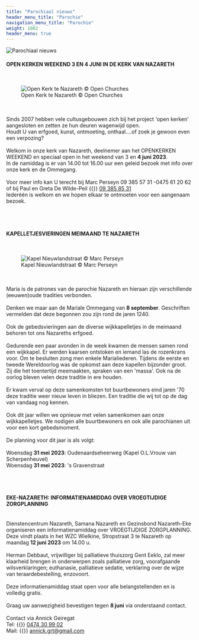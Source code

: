 ```yaml
---
title: "Parochiaal nieuws"
header_menu_title: "Parochie"
navigation_menu_title: "Parochie"
weight: 1002
header_menu: true
---
```


![Parochiaal nieuws](images/nieuws-uit-de-parochie.jpg)




#### OPEN KERKEN WEEKEND 3 EN 4 JUNI IN DE KERK VAN NAZARETH
<br>
<figure><img src="images/pb-ok.jpg" alt=" Open Kerk te Nazareth © Open Churches" style="max-height: 500px; max-width: 500px;" /><figcaption> Open Kerk te Nazareth © Open Churches</figcaption></figure><br>
<br>
Sinds 2007 hebben vele cultusgebouwen zich bij het project 'open kerken' aangesloten en zetten ze hun deuren wagenwijd open.<br>
Houdt U van erfgoed, kunst, ontmoeting, onthaal....of zoek je gewoon even een verpozing?<br>
<br>
Welkom in onze kerk van Nazareth, deelnemer aan het OPENKERKEN WEEKEND en speciaal open in het weekend van 3 en <b>4 juni 2023</b>.<br>
In de namiddag is er van 14.00 tot 16.00 uur een geleid bezoek met info over onze kerk en de Ommegang.<br>
<br>
Voor meer info kan U terecht bij Marc Perseyn 09 385 57 31 -0475 61 20 62 of bij Paul en Greta De Wilde-Peil {{<icon class="fa fa-phone">}}&nbsp;<a href="tel:093858531">09 385 85 31</a><br>
Iederéén is welkom en we hopen elkaar te ontmoeten voor een aangenaam bezoek.<br>
<br>
<br>
<br>





#### KAPELLETJESVIERINGEN MEIMAAND TE NAZARETH
<br>
<figure><img src="images/pb-knl.jpg" alt=" Kapel Nieuwlandstraat © Marc Perseyn" style="max-height: 500px; max-width: 500px;" /><figcaption> Kapel Nieuwlandstraat © Marc Perseyn</figcaption></figure><br>
<br>
Maria is de patrones van de parochie Nazareth en hieraan zijn verschillende (eeuwen)oude tradities verbonden.<br>
<br>
Denken we maar aan de Mariale Ommegang van <b>8 september</b>. Geschriften vermelden dat deze begonnen zou zijn rond de jaren 1240.<br>
<br>
Ook de gebedsvieringen aan de diverse wijkkapelletjes in de meimaand behoren tot ons Nazareths erfgoed.<br>
<br>
Gedurende een paar avonden in de week kwamen de mensen samen rond een wijkkapel. Er werden kaarsen ontstoken en iemand las de rozenkrans voor. Om te besluiten zong men enkele Marialiederen. Tijdens de eerste en tweede Wereldoorlog was de opkomst aan deze kapellen bijzonder groot. Zij die het toentertijd meemaakten, spraken van een 'massa'. Ook na de oorlog bleven velen deze traditie in ere houden.<br>
<br>
Er kwam verval op deze samenkomsten tot buurtbewoners eind jaren '70 deze traditie weer nieuw leven in bliezen. Een traditie die wij tot op de dag van vandaag nog kennen.<br>
<br>
Ook dit jaar willen we opnieuw met velen samenkomen aan onze wijkkapelletjes. We nodigen alle buurtbewoners en ook alle parochianen uit voor een kort gebedsmoment.<br>
<br>
De planning voor dit jaar is als volgt:<br>
<br>
Woensdag <b>31 mei 2023</b>: Oudenaardseheerweg (Kapel O.L.Vrouw van Scherpenheuvel)<br>
Woensdag <b>31 mei 2023</b>: 's Gravenstraat<br>
<br>
<br>
<br>





#### EKE-NAZARETH: INFORMATIENAMIDDAG OVER VROEGTIJDIGE ZORGPLANNING
<br>
Dienstencentrum Nazareth, Samana Nazareth en Gezinsbond Nazareth-Eke organiseren een informatienamiddag over VROEGTIJDIGE ZORGPLANNING. Deze vindt plaats in het WZC Wielkine, Stropstraat 3 te Nazareth op maandag <b>12 juni 2023</b> om 14.00 u.<br>
<br>
Herman Debbaut, vrijwilliger bij palliatieve thuiszorg Gent Eeklo, zal meer klaarheid brengen in onderwerpen zoals palliatieve zorg, voorafgaande wilsverklaringen; euthanasie, palliatieve sedatie, verklaring over de wijze van teraardebestelling, enzovoort.<br>
<br>
Deze informatienamiddag staat open voor alle belangstellenden en is volledig gratis.<br>
<br>
Graag uw aanwezigheid bevestigen tegen <b>8 juni</b> via onderstaand contact.<br>
<br>
Contact via Annick Geiregat<br>
Tel: {{<icon class="fa fa-phone">}}&nbsp;<a href="tel:0474309902">0474 30 99 02</a><br>
Mail: {{<icon class="fa fa-envelope">}}&nbsp;<a href="annick.grt@gmail.com">annick.grt@gmail.com</a><br>
<br>
<br>
<br>


